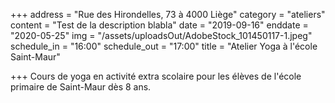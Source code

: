 +++
address = "Rue des Hirondelles, 73 à 4000 Liège"
category = "ateliers"
content = "Test de la description blabla"
date = "2019-09-16"
enddate = "2020-05-25"
img = "/assets/uploadsOut/AdobeStock_101450117-1.jpeg"
schedule_in = "16:00"
schedule_out = "17:00"
title = "Atelier Yoga à l'école Saint-Maur"

+++
Cours de yoga en activité extra scolaire pour les élèves de l'école primaire de Saint-Maur dès 8 ans. 